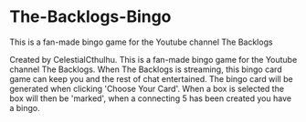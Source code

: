 # The-Backlogs-Bingo

This is a fan-made bingo game for the Youtube channel The Backlogs

Created by CelestialCthulhu.
This is a fan-made bingo game for the Youtube channel The Backlogs. When The Backlogs is streaming, this bingo card game can keep you and the rest of chat entertained. The bingo card will be generated when clicking 'Choose Your Card'. When a box is selected the box will then be 'marked', when a connecting 5 has been created you have a bingo.
